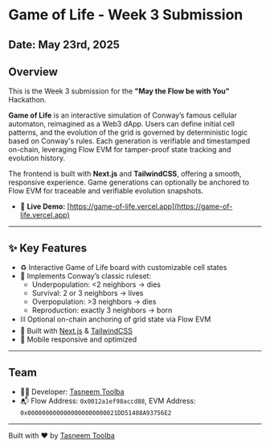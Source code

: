 # Game of Life - Week 3 Submission

## Date: May 23rd, 2025

## Overview  
This is the Week 3 submission for the **"May the Flow be with You"** Hackathon.

**Game of Life** is an interactive simulation of Conway’s famous cellular automaton, reimagined as a Web3 dApp. Users can define initial cell patterns, and the evolution of the grid is governed by deterministic logic based on Conway's rules. Each generation is verifiable and timestamped on-chain, leveraging Flow EVM for tamper-proof state tracking and evolution history.

The frontend is built with **Next.js** and **TailwindCSS**, offering a smooth, responsive experience. Game generations can optionally be anchored to Flow EVM for traceable and verifiable evolution snapshots.

- 🧬 **Live Demo:** [https://game-of-life.vercel.app](https://game-of-life.vercel.app)  

---

## ✨ Key Features

- ♻️ Interactive Game of Life board with customizable cell states
- 🧠 Implements Conway’s classic ruleset:
  - Underpopulation: <2 neighbors → dies  
  - Survival: 2 or 3 neighbors → lives  
  - Overpopulation: >3 neighbors → dies  
  - Reproduction: exactly 3 neighbors → born  
- ⛓️ Optional on-chain anchoring of grid state via Flow EVM
- 🚀 Built with [Next.js](https://nextjs.org) & [TailwindCSS](https://tailwindcss.com)
- 📱 Mobile responsive and optimized

---

## Team

- 👩‍💻 Developer: [Tasneem Toolba](https://x.com/tasneemtoolba)  
- 📬 Flow Address: `0x0012a1ef98accd88`, EVM Address: `0x0000000000000000000000021DD51488A93756E2`

---

Built with ❤️ by [Tasneem Toolba](https://x.com/tasneemtoolba)

